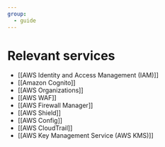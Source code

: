 ```yaml
---
group:
  - guide
---
```

# Relevant services
- [[AWS Identity and Access Management (IAM)]]
- [[Amazon Cognito]]
- [[AWS Organizations]]
- [[AWS WAF]]
- [[AWS Firewall Manager]]
- [[AWS Shield]]
- [[AWS Config]]
- [[AWS CloudTrail]]
- [[AWS Key Management Service (AWS KMS)]]